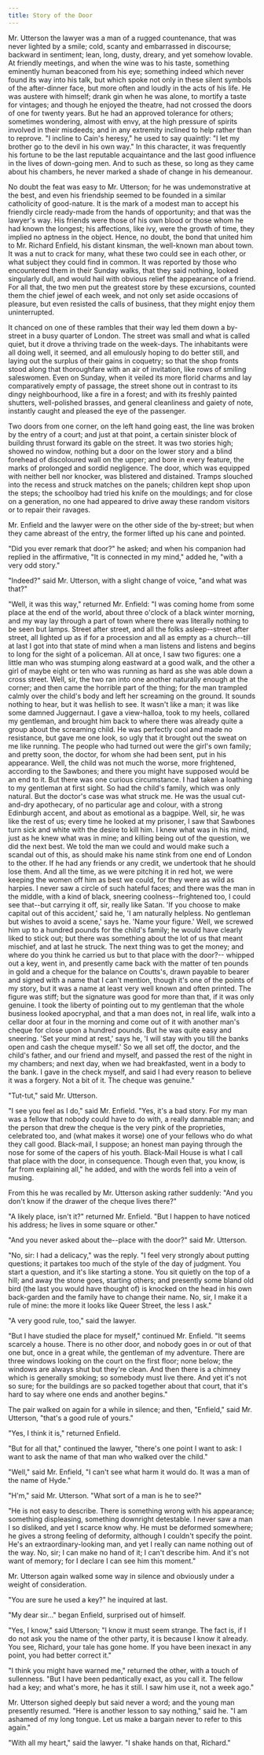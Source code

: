 ```yaml
---
title: Story of the Door
---
```


Mr. Utterson the lawyer was a man of a rugged countenance, that was
never lighted by a smile; cold, scanty and embarrassed in
discourse; backward in sentiment; lean, long, dusty, dreary, and
yet somehow lovable. At friendly meetings, and when the wine was to
his taste, something eminently human beaconed from his eye;
something indeed which never found its way into his talk, but which
spoke not only in these silent symbols of the after-dinner face, but
more often and loudly in the acts of his life. He was austere with
himself; drank gin when he was alone, to mortify a taste for
vintages; and though he enjoyed the theatre, had not crossed the
doors of one for twenty years. But he had an approved tolerance for
others; sometimes wondering, almost with envy, at the high pressure
of spirits involved in their misdeeds; and in any extremity inclined
to help rather than to reprove.
"I incline to Cain's heresy," he used to say quaintly: "I let my
brother go to the devil in his own way." In this character, it was
frequently his fortune to be the last reputable acquaintance and the
last good influence in the lives of down-going men. And to such as
these, so long as they came about his chambers, he never marked a
shade of change in his demeanour.

No doubt the feat was easy to Mr. Utterson; for he was
undemonstrative at the best, and even his friendship seemed to be
founded in a similar catholicity of good-nature. It is the mark of a
modest man to accept his friendly circle ready-made from the hands
of opportunity; and that was the lawyer's way. His friends were
those of his own blood or those whom he had known the longest; his
affections, like ivy, were the growth of time, they implied no
aptness in the object. Hence, no doubt, the bond that united him to
Mr. Richard Enfield, his distant kinsman, the well-known man about
town. It was a nut to crack for many, what these two could see in
each other, or what subject they could find in common. It was
reported by those who encountered them in their Sunday walks, that
they said nothing, looked singularly dull, and would hail with
obvious relief the appearance of a friend. For all that, the two men
put the greatest store by these excursions, counted them the chief
jewel of each week, and not only set aside occasions of pleasure,
but even resisted the calls of business, that they might enjoy
them uninterrupted.

It chanced on one of these rambles that their way led them down a
by-street in a busy quarter of London. The street was small and
what is called quiet, but it drove a thriving trade on the
week-days. The inhabitants were all doing well, it seemed, and all
emulously hoping to do better still, and laying out the surplus of
their gains in coquetry; so that the shop fronts stood along that
thoroughfare with an air of invitation, like rows of smiling
saleswomen. Even on Sunday, when it veiled its more florid charms
and lay comparatively empty of passage, the street shone out in
contrast to its dingy neighbourhood, like a fire in a forest; and
with its freshly painted shutters, well-polished brasses, and
general cleanliness and gaiety of note, instantly caught and pleased
the eye of the passenger.

Two doors from one corner, on the left hand going east, the line
was broken by the entry of a court; and just at that point, a
certain sinister block of building thrust forward its gable on the
street. It was two stories high; showed no window, nothing but a
door on the lower story and a blind forehead of discoloured wall on
the upper; and bore in every feature, the marks of prolonged and
sordid negligence. The door, which was equipped with neither bell
nor knocker, was blistered and distained. Tramps slouched into the
recess and struck matches on
the panels; children kept shop upon the steps; the schoolboy had
tried his knife on the mouldings; and for close on a generation, no
one had appeared to drive away these random visitors or to repair
their ravages.

Mr. Enfield and the lawyer were on the other side of the by-street;
but when they came abreast of the entry, the former lifted up his
cane and pointed.

"Did you ever remark that door?" he asked; and when his companion
had replied in the affirmative, "It is connected in my mind," added
he, "with a very odd story."

"Indeed?" said Mr. Utterson, with a slight change of voice, "and
what was that?"

"Well, it was this way," returned Mr. Enfield: "I was coming home
from some place at the end of the world, about three o'clock of a
black winter morning, and my way lay through a part of town where
there was literally nothing to be seen but lamps. Street after
street, and all the folks asleep--street after street, all lighted
up as if for a procession and all as empty as a church--till at
last I got into that state of mind when a man listens and listens
and begins to long for the sight of a policeman. All at once, I saw
two figures: one a little man who was stumping along eastward at a
good walk, and the other a girl of maybe eight or ten who was
running as hard as she was able down a cross street. Well, sir, the
two ran into one another naturally enough at the
corner; and then came the horrible part of the thing; for the man
trampled calmly over the child's body and left her screaming on
the ground. It sounds nothing to hear, but it was hellish to see.
It wasn't like a man; it was like some damned Juggernaut. I gave a
view-halloa, took to my heels, collared my gentleman, and brought
him back to where there was already quite a group about the
screaming child. He was perfectly cool and made no resistance, but
gave me one look, so ugly that it brought out the sweat on me like
running. The people who had turned out were the girl's own family;
and pretty soon, the doctor, for whom she had been sent, put in his
appearance. Well, the child was not much the worse, more frightened,
according to the Sawbones; and there you might have supposed would
be an end to it. But there was one curious circumstance. I had taken
a loathing to my gentleman at first sight. So had the child's
family, which was only natural. But the doctor's case was what
struck me. He was the usual cut-and-dry apothecary, of no particular
age and colour, with a strong Edinburgh accent, and about as
emotional as a bagpipe. Well, sir, he was like the rest of us; every
time he looked at my prisoner, I saw that Sawbones turn sick and
white with the desire to kill him. I knew what was in his mind, just
as he knew what was in mine; and killing being out of the question,
we did the next best. We told the man we could
and would make such a scandal out of this, as should make his name
stink from one end of London to the other. If he had any friends or
any credit, we undertook that he should lose them. And all the time,
as we were pitching it in red hot, we were keeping the women off him
as best we could, for they were as wild as harpies. I never saw a
circle of such hateful faces; and there was the man in the middle,
with a kind of black, sneering coolness--frightened too, I could
see that--but carrying it off, sir, really like Satan. 'If you
choose to make capital out of this accident,' said he, 'I am
naturally helpless. No gentleman but wishes to avoid a scene,' says
he. 'Name your figure.' Well, we screwed him up to a hundred pounds
for the child's family; he would have clearly liked to stick out;
but there was something about the lot of us that meant mischief, and
at last he struck. The next thing was to get the money; and where
do you think he carried us but to that place with the door?--
whipped out a key, went in, and presently came back with the matter
of ten pounds in gold and a cheque for the balance on Coutts's,
drawn payable to bearer and signed with a name that I can't mention,
though it's one of the points of my story, but it was a name at
least very well known and often printed. The figure was stiff; but
the signature was good for more than that, if it was only genuine. I
took the liberty of pointing out to my gentleman that the whole
business looked apocryphal, and that a man does not, in real life,
walk into a cellar door at four in the morning and come out of it
with another man's cheque for close upon a hundred pounds. But he
was quite easy and sneering. 'Set your mind at rest,' says he, 'I
will stay with you till the banks open and cash the cheque myself.'
So we all set off, the doctor, and the child's father, and our
friend and myself, and passed the rest of the night in my chambers;
and next day, when we had breakfasted, went in a body to the bank. I
gave in the check myself, and said I had every reason to believe it
was a forgery. Not a bit of it. The cheque was genuine."

"Tut-tut," said Mr. Utterson.

"I see you feel as I do," said Mr. Enfield. "Yes, it's a bad story.
For my man was a fellow that nobody could have to do with, a really
damnable man; and the person that drew the cheque is the very pink
of the proprieties, celebrated too, and (what makes it worse) one of
your fellows who do what they call good. Black-mail, I suppose; an
honest man paying through the nose for some of the capers of his
youth. Black-Mail House is what I call that place with the door, in
consequence. Though even that, you know, is far from explaining
all," he added, and with the words fell into a vein of musing.

From this he was recalled by Mr. Utterson asking rather suddenly:
"And you don't know if the drawer of the cheque lives there?"

"A likely place, isn't it?" returned Mr. Enfield. "But I happen to
have noticed his address; he lives in some square or other."

"And you never asked about the--place with the door?" said Mr.
Utterson.

"No, sir: I had a delicacy," was the reply. "I feel very strongly
about putting questions; it partakes too much of the style of the
day of judgment. You start a question, and it's like starting a
stone. You sit quietly on the top of a hill; and away the stone
goes, starting others; and presently some bland old bird (the last
you would have thought of) is knocked on the head in his own
back-garden and the family have to change their name. No, sir, I
make it a rule of mine: the more it looks like Queer Street, the
less I ask."

"A very good rule, too," said the lawyer.

"But I have studied the place for myself," continued Mr. Enfield.
"It seems scarcely a house. There is no other door, and nobody goes
in or out of that one but, once in a great while, the gentleman of
my adventure. There are three windows looking on the court on the
first floor; none below; the windows are always shut but they're
clean. And then there is a chimney which is generally smoking; so
somebody must live there. And yet it's not so sure; for the
buildings are so packed together about that court, that it's hard to
say where one ends and another begins."

The pair walked on again for a while in silence; and then,
"Enfield," said Mr. Utterson, "that's a good rule of yours."

"Yes, I think it is," returned Enfield.

"But for all that," continued the lawyer, "there's one point I want
to ask: I want to ask the name of that man who walked over the
child."

"Well," said Mr. Enfield, "I can't see what harm it would do. It
was a man of the name of Hyde."

"H'm," said Mr. Utterson. "What sort of a man is he to see?"

"He is not easy to describe. There is something wrong with his
appearance; something displeasing, something downright detestable. I
never saw a man I so disliked, and yet I scarce know why. He must be
deformed somewhere; he gives a strong feeling of deformity, although
I couldn't specify the point. He's an extraordinary-looking man, and
yet I really can name nothing out of the way. No, sir; I can make no
hand of it; I can't describe him. And it's not want of memory; for I
declare I can see him this moment."

Mr. Utterson again walked some way in silence and obviously under a
weight of consideration.

"You are sure he used a key?" he inquired at last.

"My dear sir..." began Enfield, surprised out of himself.

"Yes, I know," said Utterson; "I know it must seem strange. The
fact is, if I do not ask you the name of the other party, it is
because I know it already. You see, Richard, your tale has gone
home. If you have been inexact in any point, you had better correct
it."

"I think you might have warned me," returned the other, with a
touch of sullenness. "But I have been pedantically exact, as you
call it. The fellow had a key; and what's more, he has it still. I
saw him use it, not a week ago."

Mr. Utterson sighed deeply but said never a word; and the young man
presently resumed. "Here is another lesson to say nothing," said he.
"I am ashamed of my long tongue. Let us make a bargain never to
refer to this again."

"With all my heart," said the lawyer. "I shake hands on that,
Richard."
